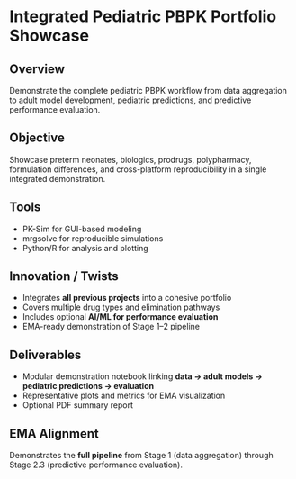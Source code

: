 # Integrated Pediatric PBPK Portfolio Showcase

## Overview
Demonstrate the complete pediatric PBPK workflow from data aggregation to adult model development, pediatric predictions, and predictive performance evaluation.

## Objective
Showcase preterm neonates, biologics, prodrugs, polypharmacy, formulation differences, and cross-platform reproducibility in a single integrated demonstration.

## Tools
- PK-Sim for GUI-based modeling
- mrgsolve for reproducible simulations
- Python/R for analysis and plotting

## Innovation / Twists
- Integrates **all previous projects** into a cohesive portfolio
- Covers multiple drug types and elimination pathways
- Includes optional **AI/ML for performance evaluation**
- EMA-ready demonstration of Stage 1–2 pipeline

## Deliverables
- Modular demonstration notebook linking **data → adult models → pediatric predictions → evaluation**
- Representative plots and metrics for EMA visualization
- Optional PDF summary report

## EMA Alignment
Demonstrates the **full pipeline** from Stage 1 (data aggregation) through Stage 2.3 (predictive performance evaluation).
